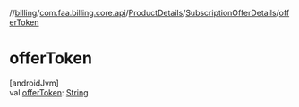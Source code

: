 //[billing](../../../../index.md)/[com.faa.billing.core.api](../../index.md)/[ProductDetails](../index.md)/[SubscriptionOfferDetails](index.md)/[offerToken](offer-token.md)

# offerToken

[androidJvm]\
val [offerToken](offer-token.md): [String](https://kotlinlang.org/api/latest/jvm/stdlib/kotlin/-string/index.html)
